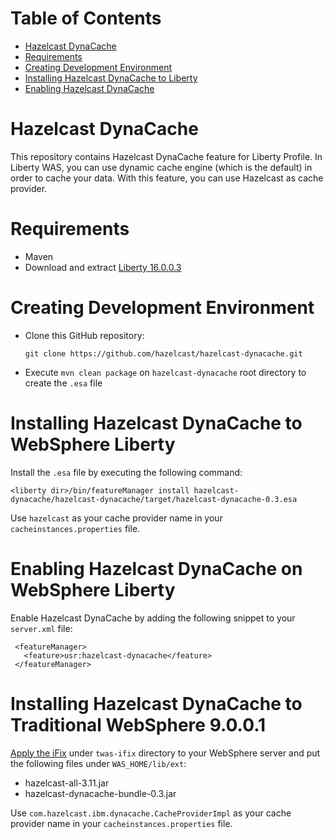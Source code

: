 # Table of Contents

* [Hazelcast DynaCache](#hazelcast-dynacache)
* [Requirements](#requirements)
* [Creating Development Environment](#creating-development-environment)
* [Installing Hazelcast DynaCache to Liberty](#installing-hazelcast-dynacache-to-liberty)
* [Enabling Hazelcast DynaCache](#enabling-hazelcast-dynacache)


# Hazelcast DynaCache

This repository contains Hazelcast DynaCache feature for Liberty Profile.
In Liberty WAS, you can use dynamic cache engine (which is the default) in order to cache your data.
With this feature, you can use Hazelcast as cache provider.

# Requirements
    
- Maven
- Download and extract [Liberty 16.0.0.3](https://public.dhe.ibm.com/ibmdl/export/pub/software/websphere/wasdev/downloads/wlp/16.0.0.3/wlp-javaee7-16.0.0.3.zip)

# Creating Development Environment

- Clone this GitHub repository: 

    ```
    git clone https://github.com/hazelcast/hazelcast-dynacache.git
    ```

- Execute `mvn clean package` on `hazelcast-dynacache` root directory to create the `.esa` file

# Installing Hazelcast DynaCache to WebSphere Liberty

Install the `.esa` file by executing the following command:

```
<liberty dir>/bin/featureManager install hazelcast-dynacache/hazelcast-dynacache/target/hazelcast-dynacache-0.3.esa
```    

Use `hazelcast` as your cache provider name in your `cacheinstances.properties` file.

# Enabling Hazelcast DynaCache on WebSphere Liberty

Enable Hazelcast DynaCache by adding the following snippet to your `server.xml` file:

 ```
  <featureManager>
    <feature>usr:hazelcast-dynacache</feature>
  </featureManager>
 ```
 
 

# Installing Hazelcast DynaCache to Traditional WebSphere 9.0.0.1

[Apply the iFix](http://www.ibm.com/support/knowledgecenter/SS7K4U_8.5.5/com.ibm.websphere.installation.nd.doc/ae/tins_install_fixes_dist.html)
 under `twas-ifix` directory to your WebSphere server and put the following files under `WAS_HOME/lib/ext`:

* hazelcast-all-3.11.jar
* hazelcast-dynacache-bundle-0.3.jar

Use `com.hazelcast.ibm.dynacache.CacheProviderImpl` as your cache provider name in your `cacheinstances.properties` file.
